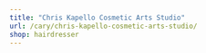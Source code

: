 ```yaml
---
title: "Chris Kapello Cosmetic Arts Studio"
url: /cary/chris-kapello-cosmetic-arts-studio/
shop: hairdresser
---
```

